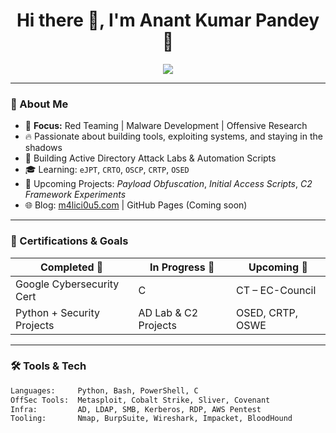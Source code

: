<h1 align="center">Hi there 👋, I'm Anant Kumar Pandey 👾</h1>
<p align="center">
  <img src="https://readme-typing-svg.herokuapp.com?font=Fira+Code&size=20&pause=1000&color=F70000&center=true&vCenter=true&width=435&lines=Red+Teamer+%7C+Offensive+Security+Learner;Malware+Developer+in+Training;Building+Offensive+Labs+%26+Tools;Welcome+to+my+dark+repo+%F0%9F%94%AF" />
</p>

---

### 🧠 About Me

- 🎯 **Focus:** Red Teaming | Malware Development | Offensive Research  
- 🔥 Passionate about building tools, exploiting systems, and staying in the shadows  
- 🧰 Building Active Directory Attack Labs & Automation Scripts  
- 🎓 Learning: `eJPT`, `CRTO`, `OSCP`, `CRTP`, `OSED`  
- 🧪 Upcoming Projects: *Payload Obfuscation*, *Initial Access Scripts*, *C2 Framework Experiments*  
- 🌐 Blog: [m4lici0u5.com](http://m4lici0u5.com) | GitHub Pages (Coming soon)

---

### 🧾 Certifications & Goals

| Completed 🎉 | In Progress 🔄 | Upcoming 🚀 |
|-------------|----------------|-------------|
| Google Cybersecurity Cert | C|CT – EC-Council | eJPT, CRTO, OSCP |
| Python + Security Projects | AD Lab & C2 Projects | OSED, CRTP, OSWE |

---

### 🛠️ Tools & Tech

```bash
Languages:     Python, Bash, PowerShell, C
OffSec Tools:  Metasploit, Cobalt Strike, Sliver, Covenant
Infra:         AD, LDAP, SMB, Kerberos, RDP, AWS Pentest
Tooling:       Nmap, BurpSuite, Wireshark, Impacket, BloodHound
